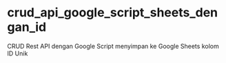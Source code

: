 # crud_api_google_script_sheets_dengan_id
CRUD Rest API dengan Google Script menyimpan ke Google Sheets kolom ID Unik
